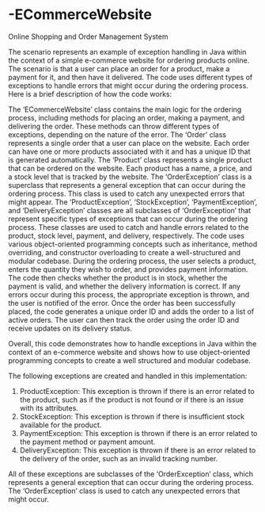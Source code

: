 # -ECommerceWebsite
Online Shopping and Order Management System

The scenario represents an example of exception handling in Java within the context of a simple e-commerce website for ordering products online. The scenario is that a user can place an order for a product, make a payment for it, and then have it delivered. The code uses different types of exceptions to handle errors that might occur during the ordering process. Here is a brief description of how the code works:

The ‘ECommerceWebsite’ class contains the main logic for the ordering process, including methods for placing an order, making a payment, and delivering the order. These methods can throw different types of exceptions, depending on the nature of the error. The ‘Order’ class represents a single order that a user can place on the website. Each order can have one or more products associated with it and has a unique ID that is generated automatically. The ‘Product’ class represents a single product that can be ordered on the website. Each product has a name, a price, and a stock level that is tracked by the website. The ‘OrderException’ class is a superclass that represents a general exception that can occur during the ordering process. This class is used to catch any unexpected errors that might appear. The ‘ProductException’, ‘StockException’, ‘PaymentException’, and ‘DeliveryException’ classes are all subclasses of ‘OrderException’ that represent specific types of exceptions that can occur during the ordering process. These classes are used to catch and handle errors related to the product, stock level, payment, and delivery, respectively. The code uses various object-oriented programming concepts such as inheritance, method overriding, and constructor overloading to create a well-structured and modular codebase. During the ordering process, the user selects a product, enters the quantity they wish to order, and provides payment information. The code then checks whether the product is in stock, whether the payment is valid, and whether the delivery information is correct. If any errors occur during this process, the appropriate exception is thrown, and the user is notified of the error. Once the order has been successfully placed, the code generates a unique order ID and adds the order to a list of active orders. The user can then track the order using the order ID and receive updates on its delivery status.

Overall, this code demonstrates how to handle exceptions in Java within the context of an e-commerce website and shows how to use object-oriented programming concepts to create a well structured and modular codebase.

The following exceptions are created and handled in this implementation:
1. ProductException: This exception is thrown if there is an error related to the product, such as if the product is not found or if there is an issue with its attributes.
2. StockException: This exception is thrown if there is insufficient stock available for the product.
3. PaymentException: This exception is thrown if there is an error related to the payment method or payment amount.
4. DeliveryException: This exception is thrown if there is an error related to the delivery of the order, such as an invalid tracking number.

All of these exceptions are subclasses of the ‘OrderException’ class, which represents a general exception that can occur during the ordering process. The ‘OrderException’ class is used to catch any unexpected errors that might occur.
